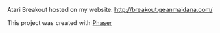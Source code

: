 Atari Breakout hosted on my website: http://breakout.geanmaidana.com/

This project was created with [Phaser](https://phaser.io/)

